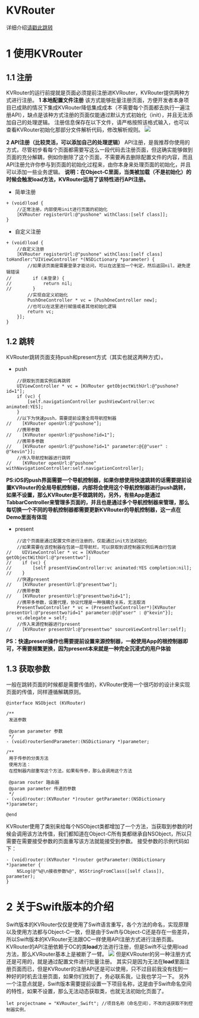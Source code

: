 # KVRouter
详细介绍[请戳此跳转](https://www.jianshu.com/p/bd95af6b8cbc)
# 1 使用KVRouter
## 1.1 注册
KVRouter的运行前提就是页面必须提前注册进KVRouter，KVRouter提供两种方式进行注册。
**1 本地配置文件注册**
该方式能够批量注册页面，方便开发者本身项目已成熟的情况下集成KVRouter降低集成成本（不需要每个页面都去执行一遍注册API），缺点是该种方式注册的页面仅能通过默认方式初始化（init），并且无法添加自己的处理逻辑。
注册信息保存在以下文件，请严格按照该格式输入，也可以查看KVRouter初始化那部分文件解析代码，修改解析规则。
![](https://upload-images.jianshu.io/upload_images/1711666-8051b694659645e5.png?imageMogr2/auto-orient/strip%7CimageView2/2/w/1240)

**2 API注册（比较灵活，可以添加自己的处理逻辑）**
API注册，是我推荐你使用的方式，尽管初步看每个页面都需要写这么一段代码去注册页面，但这确实能够做到页面的充分解耦，例如你删除了这个页面，不需要再去删除配置文件的内容，而且API注册允许你参与到页面的初始化过程来，由你本身来处理页面的初始化，并且可以添加一些业务逻辑。
**说明：在Object-C里面，当类被加载（不是初始化）的时候会触发load方法，KVRouter运用了该特性进行API注册。**
* 简单注册
```
+ (void)load {
    //正常注册，内部使用init进行页面的初始化
    [KVRouter registerUrl:@"pushone" withClass:[self class]];
}
```
* 自定义注册
```
+ (void)load {
    //自定义注册
    [KVRouter registerUrl:@"pushone" withClass:[self class] toHandler:^UIViewController *(NSDictionary *parameter) {
        //如果该页面是需要登录才能访问，可以在这里加一个判定，然后返回nil，避免逻辑错误
//        if (未登录) {
//            return nil;
//        }
        //实现自定义初始化
        PushOneController * vc = [PushOneController new];
        //也可以在这里进行赋值或者其他初始化逻辑
        return vc;
    }];
}
```
## 1.2 跳转
KVRouter跳转页面支持push和present方式（其实也就这两种方式）。
* push
```
    //获取到页面实例后再跳转
    UIViewController * vc = [KVRouter getObjectWithUrl:@"pushone?id=1"];
    if (vc) {
        [self.navigationController pushViewController:vc animated:YES];
    }
    //以下为快速push，需要提前设置全局导航控制器
//    [KVRouter openUrl:@"pushone"];
    //携带参数
//    [KVRouter openUrl:@"pushone?id=1"];
    //携带多参数
//    [KVRouter openUrl:@"pushone?id=1" parameter:@{@"user" : @"kevin"}];
    //传入导航控制器进行跳转
//    [KVRouter openUrl:@"pushone" withNavigationController:self.navigationController];
```
**PS:iOS的push界面需要一个导航控制器，如果你想使用快速跳转的话需要提前设置KVRouter的全局导航控制器，内部将会使用这个导航控制器进行push跳转，如果不设置，那么KVRouter是不做跳转的，另外，有些App是通过TabbarController来管理多页面的，并且也是通过多个导航控制器来管理，那么每切换一个不同的导航控制器都需要更新KVRouter的导航控制器，这一点在Demo里面有体现**
* present
```
    //这个页面是通过配置文件进行注册的，仅能通过init方法初始化
    //如果需要在该控制器在包装一层导航栏，可以获取到该控制器实例后再自行包装
//    UIViewController * vc = [KVRouter getObjectWithUrl:@"presenttwo"];
//    if (vc) {
//        [self presentViewController:vc animated:YES completion:nil];
//    }
    //快速present
//    [KVRouter presentUrl:@"presenttwo"];
    //携带参数
//    [KVRouter presentUrl:@"presenttwo?id=1"];
    //携带多参数，设置代理，协议代理是一种强耦合关系，无法取消
    PresentTwoController * vc = (PresentTwoController*)[KVRouter presentUrl:@"presenttwo?id=1" parameter:@{@"user" : @"kevin"}];
    vc.delegate = self;
    //传入来源控制器进行present
//    [KVRouter presentUrl:@"presenttwo" sourceViewController:self];
```
**PS：快速present操作也需要提前设置来源控制器，一般使用App的根控制器即可，不需要频繁更换，因为present本来就是一种完全沉浸式的用户体验**
## 1.3 获取参数
一般在跳转页面的时候都是需要传值的，KVRouter使用一个很巧妙的设计来实现页面的传值，同样遵循解耦原则。
```
@interface NSObject (KVRouter)

/**
 发送参数

 @param parameter 参数
 */
- (void)routerSendParameter:(NSDictionary *)parameter;

/**
 用于传参的分类方法
 使用方法：
 在控制器内部重写这个方法，如果有传参，那么会调用这个方法
 
 @param router 路由器
 @param parameter 传递的参数
 */
- (void)router:(KVRouter *)router getParameter:(NSDictionary *)parameter;

@end
```
KVRouter使用了类别来给每个NSObject类都增加了一个方法，当获取到参数的时候会调用该方法传值，我们都知道在Object-C所有类都继承自NSObject，所以只需要在需要接受参数的页面重写该方法就能接受到参数。
接受参数的示例代码如下：
```
- (void)router:(KVRouter *)router getParameter:(NSDictionary *)parameter {
    NSLog(@"%@\n接收参数%@", NSStringFromClass([self class]), parameter);
}
```
# 2 关于Swift版本的介绍
Swift版本的KVRouter仅仅是使用了Swift语言重写，各个方法的命名，实现原理以及使用方法都与Object-C一致，但是由于Swift与Object-C还是存在一些差异，所以Swift版本的KVRouter无法跟OC一样使用API注册方式进行注册页面。
KVRouter的API注册依赖于OC的类**load**方法进行注册，但是Swift不让使用load方法，那么KVRouter基本上是被断了一臂。
![](https://upload-images.jianshu.io/upload_images/1711666-cc98c64cc59f5975.png?imageMogr2/auto-orient/strip%7CimageView2/2/w/1240)
但是KVRouter的另一种注册方式还是可用的，就是通过配置文件进行批量注册。
其实只是因为无法在**load**里面注册页面而已，但是KVRouter的注册API还是可以使用，只不过目前我没有找到一种好的时机去注册页面，如果你们找到了，务必联系我，让我也学习一下。
另外一个注意点就是，Swift版本需要提前设置一下项目名称，这是由于Swift命名空间的特性，如果不设置，那么无法动态获取类，也就无法初始化页面了。
```
let projectname = "KVRouter_Swift"; //项目名称（命名空间），不改的话获取不到控制器实例，
```
